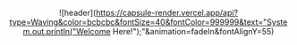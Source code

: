 <div align="center">
  
  ![header](https://capsule-render.vercel.app/api?type=Waving&color=bcbcbc&fontSize=40&fontColor=999999&text="System.out.println("Welcome Here!");"&animation=fadeIn&fontAlignY=55)
</div>
